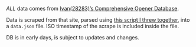 *ALL* data comes from [Ivan(28283)’s Comprehensive Opener Database](https://docs.google.com/document/d/1rwI5Uww5AygrF3QSBm0o6hqTG1X8P2cRsJaBjYFMzDg/pub).

Data is scraped from that site, parsed using [this script I threw together](https://github.com/swng/tetris-scripts/blob/main/parse_ivan_doc.js), into a `data.json` file. ISO timestamp of the scrape is included inside the file.

DB is in early days, is subject to updates and changes.